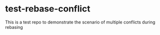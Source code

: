 # test-rebase-conflict
This is a test repo to demonstrate the scenario of multiple conflicts during rebasing
